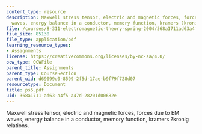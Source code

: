 ```yaml
---
content_type: resource
description: Maxwell stress tensor, electric and magnetic forces, forces due to EM
  waves, energy balance in a conductor, memory function, kramers ?kronig relations.
file: /courses/8-311-electromagnetic-theory-spring-2004/368a1711ad63a4f5a47d28201d00682e_ps5.pdf
file_size: 85130
file_type: application/pdf
learning_resource_types:
- Assignments
license: https://creativecommons.org/licenses/by-nc-sa/4.0/
ocw_type: OCWFile
parent_title: Assignments
parent_type: CourseSection
parent_uid: d69099d0-8599-2f5d-17ae-b9f79f728d07
resourcetype: Document
title: ps5.pdf
uid: 368a1711-ad63-a4f5-a47d-28201d00682e
---
```

Maxwell stress tensor, electric and magnetic forces, forces due to EM waves, energy balance in a conductor, memory function, kramers ?kronig relations.